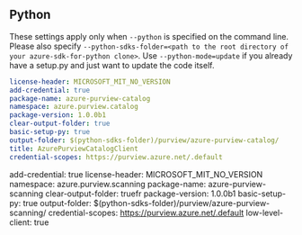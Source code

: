 ## Python

These settings apply only when `--python` is specified on the command line.
Please also specify `--python-sdks-folder=<path to the root directory of your azure-sdk-for-python clone>`.
Use `--python-mode=update` if you already have a setup.py and just want to update the code itself.

``` yaml
license-header: MICROSOFT_MIT_NO_VERSION
add-credential: true
package-name: azure-purview-catalog
namespace: azure.purview.catalog
package-version: 1.0.0b1
clear-output-folder: true
basic-setup-py: true
output-folder: $(python-sdks-folder)/purview/azure-purview-catalog/
title: AzurePurviewCatalogClient
credential-scopes: https://purview.azure.net/.default
```
add-credential: true
license-header: MICROSOFT_MIT_NO_VERSION
namespace: azure.purview.scanning
package-name: azure-purview-scanning
clear-output-folder: truefr
package-version: 1.0.0b1
basic-setup-py: true
output-folder: $(python-sdks-folder)/purview/azure-purview-scanning/
credential-scopes: https://purview.azure.net/.default
low-level-client: true
```
